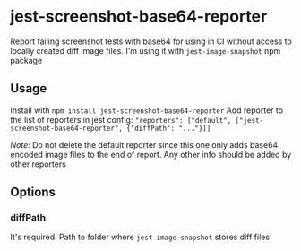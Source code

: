 # jest-screenshot-base64-reporter
Report failing screenshot tests with base64 for using in CI without access to locally created diff image files.
I'm using it with `jest-image-snapshot` npm package

## Usage
Install with `npm install jest-screenshot-base64-reporter`
Add reporter to the list of reporters in jest config: `"reporters": ["default", ["jest-screenshot-base64-reporter", {"diffPath": "..."}]]`

*Note:* Do not delete the default reporter since this one only adds base64 encoded image files to the end of report. Any other info should be added by other reporters

## Options
### diffPath
It's required. Path to folder where `jest-image-snapshot` stores diff files
